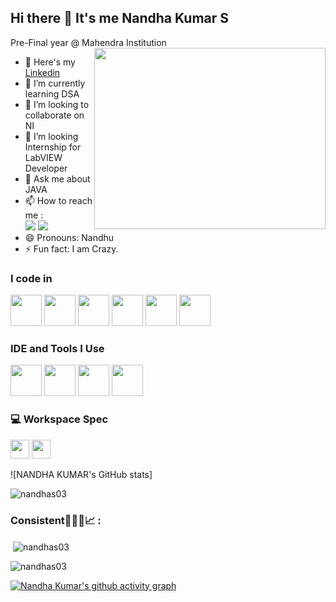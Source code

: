 ## Hi there 👋 It's me Nandha Kumar S

Pre-Final year @ Mahendra Institution
<img align="right" width="370" height="290" src="https://i.pinimg.com/originals/47/f0/34/47f0342cec72b800463bf003eac1257e.gif">
- 🔭 Here's my [Linkedin](https://bit.ly/49UUnM5)                                              
- 🌱 I’m currently learning DSA
- 👯 I’m looking to collaborate on NI
- 🤔 I’m looking Internship for LabVIEW Developer 
- 💬 Ask me about JAVA
- 📫 How to reach me :
<br /> [<img src="https://img.shields.io/badge/Gmail-D14836?style=for-the-badge&logo=gmail&logoColor=white" />](rexnandhans@gmail.com) [<img src="https://img.shields.io/badge/LinkedIn-0077B5?style=for-the-badge&logo=linkedin&logoColor=white" />](https://bit.ly/49UUnM5)
- 😄 Pronouns: Nandhu
- ⚡ Fun fact: I am Crazy.
 
### I code in
 <img height="50" width="50" src="https://img.icons8.com/color/48/000000/c-programming.png" /> <img height="50" width="50" src="https://img.icons8.com/color/48/000000/c-plus-plus-logo.png" /> <img height="50" width="50" src="https://img.icons8.com/color/48/000000/java-coffee-cup-logo.png" /> <img height="50" width="50" src="https://img.icons8.com/color/48/000000/html-5.png" /> <img height="50" width="50" src="https://img.icons8.com/color/48/000000/css3.png" />  <img height="50" width="50" src="https://img.icons8.com/fluent/48/000000/arduino.png"/>
 
### IDE and Tools I Use
<img height="50" width="50" src="https://img.icons8.com/color/48/000000/visual-studio-code-2019.png"/> <img height="50" width="50" src="https://img.icons8.com/color/50/000000/git.png"/> <img height="50" src="https://img.icons8.com/officel/480/null/java-eclipse.png"/> <img height="50" src="https://img.icons8.com/color/480/null/notion--v1.png" />

### 💻 Workspace Spec
<img height="30" src="https://img.shields.io/badge/NVIDIA-GTX1650-76B900?style=for-the-badge&logo=nvidia&logoColor=white"/>  <img height="30" src="https://img.shields.io/badge/AMD-Ryzen_5_4600H-ED1C24?style=for-the-badge&logo=amd&logoColor=white"/> 

![NANDHA KUMAR's GitHub stats]

<p align="left"> <img src="https://komarev.com/ghpvc/?username=nandhas03&label=Profile%20views&color=0e75b6&style=flat" alt="nandhas03" /> </p>

<h3 align="left">Consistent👨🏼‍💻📈 :</h3>
<p align="left">
</p>

 <p>&nbsp;<img align="center" src="https://github-readme-stats.vercel.app/api?username=nandhas03&show_icons=true&locale=en&theme=radical" alt="nandhas03" /></p>

<p><img align="center" src="https://github-readme-streak-stats.herokuapp.com/?user=nandhas03&theme=radical" alt="nandhas03" /></p>

[![Nandha Kumar's github activity graph](https://github-readme-activity-graph.vercel.app/graph?username=nandhas03&bg_color=000000&color=ffffff&line=00ff4c&point=ffffff&area=true&hide_border=true)](https://github.com/ashutosh00710/github-readme-activity-graph)
